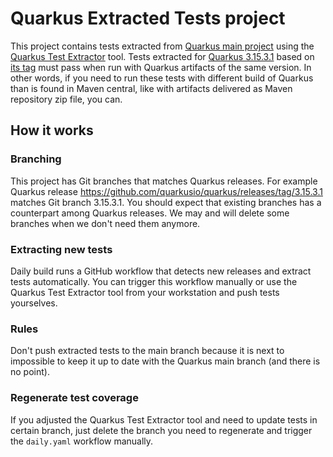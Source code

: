 # Quarkus Extracted Tests project

This project contains tests extracted from [Quarkus main project](https://github.com/quarkusio/quarkus) using the [Quarkus Test Extractor](https://github.com/quarkus-qe/quarkus-test-extractor) tool.
Tests extracted for [Quarkus 3.15.3.1](https://github.com/quarkusio/quarkus/releases/tag/3.15.3.1) based on [its tag](https://github.com/quarkusio/quarkus/tree/3.15.3.1) must pass when run with Quarkus artifacts of the same version.
In other words, if you need to run these tests with different build of Quarkus than is found in Maven central, like with artifacts delivered as Maven repository zip file, you can.

## How it works

### Branching
This project has Git branches that matches Quarkus releases.
For example Quarkus release https://github.com/quarkusio/quarkus/releases/tag/3.15.3.1 matches Git branch 3.15.3.1.
You should expect that existing branches has a counterpart among Quarkus releases.
We may and will delete some branches when we don't need them anymore.

### Extracting new tests

Daily build runs a GitHub workflow that detects new releases and extract tests automatically.
You can trigger this workflow manually or use the Quarkus Test Extractor tool from your workstation and push tests yourselves.

### Rules

Don't push extracted tests to the main branch because it is next to impossible to keep it up to date with the Quarkus main branch (and there is no point).

### Regenerate test coverage

If you adjusted the Quarkus Test Extractor tool and need to update tests in certain branch, just delete the branch you need to regenerate and trigger the `daily.yaml` workflow manually.
